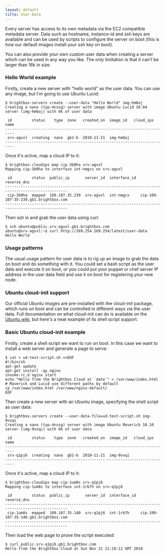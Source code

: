```yaml
---
layout: default
title: User Data
---
```


Every server has access to its own metadata via the EC2 compatible
metadata server. Data such as hostname, instance-id and ssh keys are
available and can be used by scripts to configure the server on boot
(this is how our default images install your ssh key on boot).

You can also provide your own custom user data when creating a server
which can be used in any way you like. The only limitation is that it
can't be larger than 16k in size.


### Hello World example

Firstly, create a new server with "hello world" as the user data. You
can use any image, but I'm going to use Ubuntu Lucid:

    $ brightbox-servers create --user-data "Hello World" img-hm6oj
    Creating a nano (typ-4nssg) server with image Ubuntu Lucid 10.04 server (img-hm6oj) with 0k of user data
    
     id         status    type  zone   created_on  image_id   cloud_ips  name
    --------------------------------------------------------------------------
     srv-agvxl  creating  nano  gb1-b  2010-11-21  img-hm6oj                 
    --------------------------------------------------------------------------

Once it's active, map a cloud IP to it:

    $ brightbox-cloudips map cip-3b0ha srv-agvxl
    Mapping cip-3b0ha to interface int-nmgcx on srv-agvxl
    
     id         status  public_ip       server_id  interface_id  reverse_dns                         
    --------------------------------------------------------------------------------------------------
     cip-3b0ha  mapped  109.107.35.239  srv-agvxl  int-nmgcx     cip-109-107-35-239.gb1.brightbox.com
    --------------------------------------------------------------------------------------------------

Then ssh in and grab the user data using curl:

    $ ssh ubuntu@public.srv-agvxl.gb1.brightbox.com
    ubuntu@srv-agvxl:~$ curl http://169.254.169.254/latest/user-data
    Hello World


### Usage patterns

The usual usage pattern for user data is to rig up an image to grab
the data on boot and do something with it. You could set a bash script
as the user data and execute it on boot, or you could put your puppet
or chef server IP address in the user data field and use it on boot
for registering your new node.

### Ubuntu cloud-init support

Our official Ubuntu images are pre-installed with the cloud-init package, which runs on boot and can be controlled in different ways via the user data. Full documentation on what cloud-init can do is available on the [Ubuntu wiki](https://help.ubuntu.com/community/CloudInit), but here's a neat example of its shell script support.


### Basic Ubuntu cloud-init example
Firstly, create a shell script we want to run on boot. In this case we want to install a web server and generate a page to serve:

    $ cat > ud-test-script.sh <<EOF
    #!/bin/sh
    apt-get update
    apt-get install -qy nginx
    invoke-rc.d nginx start
    echo "Hello from the Brightbox Cloud at `date`" > /var/www/index.html
    # Maverick and Lucid use different paths by default
    cp /var/www/index.html /var/www/nginx-default/
    EOF

Then create a new server with an Ubuntu image, specifying the shell script as user data:

    $ brightbox-servers create --user-data-file=ud-test-script.sh img-9vxqi
    Creating a nano (typ-4nssg) server with image Ubuntu Maverick 10.10 server (img-9vxqi) with 0k of user data
    
     id         status    type  zone   created_on  image_id   cloud_ips  name
    --------------------------------------------------------------------------
     srv-q1pj6  creating  nano  gb1-b  2010-11-21  img-9vxqi                 
    --------------------------------------------------------------------------

Once it's active, map a cloud IP to it:

    $ brightbox-cloudips map cip-1um8s srv-q1pj6
    Mapping cip-1um8s to interface int-1rb7h on srv-q1pj6
    
     id         status  public_ip       server_id  interface_id  reverse_dns                         
    --------------------------------------------------------------------------------------------------
     cip-1um8s  mapped  109.107.35.140  srv-q1pj6  int-1rb7h     cip-109-107-35-140.gb1.brightbox.com
    --------------------------------------------------------------------------------------------------

Then load the web page to prove the script executed:

    $ curl public.srv-q1pj6.gb1.brightbox.com
    Hello from the Brightbox Cloud at Sun Nov 21 21:19:12 GMT 2010

